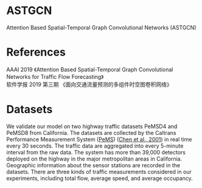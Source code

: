 # ASTGCN
Attention Based Spatial-Temporal Graph Convolutional Networks (ASTGCN)

# References
AAAI 2019 《Attention Based Spatial-Temporal Graph Convolutional Networks for Traffic Flow Forecasting》  
软件学报 2019 第三期 《面向交通流量预测的多组件时空图卷积网络》

# Datasets
We validate our model on two highway traffic datasets PeMSD4 and PeMSD8 from California. The datasets are collected by the Caltrans Performance Measurement System ([PeMS](http://pems.dot.ca.gov/)) ([Chen et al., 2001](https://trrjournalonline.trb.org/doi/10.3141/1748-12)) in real time every 30 seconds. The traffic data are aggregated into every 5-minute interval from the raw data. The system has more than 39,000 detectors deployed on the highway in the major metropolitan areas in California. Geographic information about the sensor stations are recorded in the datasets. There are three kinds of traffic measurements considered in our experiments, including total flow, average speed, and average occupancy.
